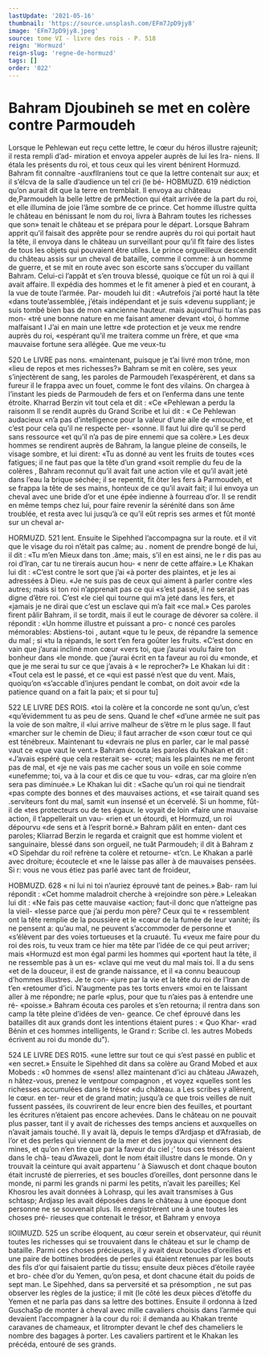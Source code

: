 ```yaml
---
lastUpdate: '2021-05-16'
thumbnail: 'https://source.unsplash.com/EFm7JpD9jy8'
image: 'EFm7JpD9jy8.jpeg'
source: tome VI - livre des rois - P. 518
reign: 'Hormuzd'
reign-slug: 'regne-de-hormuzd'
tags: []
order: '022'
---
```


# Bahram Djoubineh se met en colère contre Parmoudeh

Lorsque le Pehlewan eut reçu cette lettre, le cœur du héros illustre rajeunit; il resta rempli d’ad-
miration et envoya appeler auprès de lui les Ira- niens. Il étala les présents du roi, et tous ceux qui
les virent bénirent Hormuzd. Bahram fit connaître
-auxfllraniens tout ce que la lettre contenait sur aux; et il s’élcva de la salle d’audience un tel cri (le bé-
HOBMUZD. 619 nédiction qu’on aurait dit que la terre en tremblait.
Il envoya au château de,Parmoudeh la belle lettre de prMection qui était arrivée de la part du roi, et elle illumina de joie l’âme sombre de ce prince. Cet homme illustre quitta le château en bénissant le nom du roi, livra à Bahram toutes les richesses que son» tenait le château et se prépara pour le départ. Lorsque Bahram apprit qu’il faisait des apprête pour se rendre auprès du roi qui portait haut la tête, il envoya dans le château un surveillant pour qu’il fît
faire des listes de tous les objets qui pouvaient être utiles.
Le prince orgueilleux descendit du château assis sur un cheval de bataille, comme il comme: à un homme de guerre, et se mit en route avec son escorte sans s’occuper du vaillant Bahram. Celui-ci l’appât
et s’en trouva blessé, quoique ce fût un roi à qui il
avait affaire. Il expédia des hommes et le fit amener
à pied et en courant, à la vue de toute l’armée. Par- moudeh lui dit : «Autrefois j’ai porté haut la tête
«dans toute’assemblée, j’étais indépendant et je suis
«devenu suppliant; je suis tombé bien bas de mon «ancienne hauteur. mais aujourd’hui tu n’as pas mon-
«tré une bonne nature en me faisant amener devant «toi, ô homme malfaisant l J’ai en main une lettre
«de protection et je veux me rendre auprès du roi, «espérant qu’il me traitera comme un frère, et que
«ma mauvaise fortune sera allégée. Que me veux-tu

520 Le LIVRE pas nons. «maintenant, puisque je t’ai livré mon trône, mon «lieu de repos et mes richesses?»
Bahram se mit en colère, ses yeux s’injectèrent de
sang, les paroles de Parmoudeh l’exaspérèrent, et
dans sa fureur il le frappa avec un fouet, comme le
font des vilains. On chargea à l’instant les pieds de
Parmoudeh de fers et on l’enferma dans une tente
étroite. Kharrad Berzin vit tout cela et dit : «Ce
«Pehlewan a perdu la raisonm Il se rendit auprès
du Grand Scribe et lui dit : « Ce Pehlewan audacieux «n’a pas d’intelligence pour la valeur d’une aile de
«mouche, et c’est pour cela qu’il ne respecte per- «sonne. Il faut lui dire qu’il se perd sans ressource «et qu’il n’a pas de pire ennemi que sa colère.» Les
deux hommes se rendirent auprès de Bahram, la langue pleine de conseils, le visage sombre, et lui dirent: «Tu as donné au vent les fruits de toutes «ces fatigues; il ne faut pas que la tête d’un grand
«soit remplie du feu de la colères ,
Bahram reconnut qu’il avait fait une action vile
et qu’il avait jeté dans l’eau la brique séchée; il se
repentit, fit ôter les fers à Parmoudeh, et se frappa la tête de ses mains, honteux de ce qu’il avait fait;
il lui envoya un cheval avec une bride d’or et une épée indienne à fourreau d’or. Il se rendit en même
temps chez lui, pour faire revenir la sérénité dans
son âme troublée, et resta avec lui jusqu’à ce qu’il
eût repris ses armes et fût monté sur un cheval ar-

HORMUZD. 521 lent. Ensuite le Sipehhed l’accompagna sur la route.
et il vit que le visage du roi n’était pas calme; au . noment de prendre bongé de lui, il dit : «Tu m’en Mieux dans ton .âme; mais, s’il en est ainsi, ne le
r dis pas au roi d’lran, car tu ne tirerais aucun hou- « nenr de cette affaire.»
Le Khakan lui dit : «C’est contre le sort que j’ai
«à porter des plaintes, et je les ai adressées à Dieu. «Je ne suis pas de ceux qui aiment à parler contre
«les autres; mais si ton roi n’apprenait pas ce qui «s’est passé, il ne serait pas digne d’être roi. C’est
«le ciel qui tourne qui m’a jeté dans les fers, et «jamais je ne dirai que c’est un esclave qui m’a fait «ce mal.» Ces paroles firent pâlir Bahram, il se
tordit, mais il eut le courage de dévorer sa colère. il répondit : «Un homme illustre et puissant a pro- c noncé ces paroles mémorables: Abstiens-toi , autant «que tu le peux, de répandre la semence du mal ; si «tu la répands, le sort t’en fera goûter les fruits.
«C’est donc en vain que j’aurai incliné mon cœur «vers toi, que j’aurai voulu faire ton bonheur dans «le monde. que j’aurai écrit en ta faveur au roi du «monde, et que je me serai tu sur ce que j’avais à « le reprocher?»
Le Khakan lui dit : «Tout cela est le passé, et ce «qui est passé n’est que du vent. Mais, quoiqu’on «s’accable d’injures pendant le combat, on doit avoir
«de la patience quand on a fait la paix; et si pour tu]

522 LE LIVRE DES ROIS.
«toi la colère et la concorde ne sont qu’un, c’est «qu’évidemment tu as peu de sens. Quand le chef «d’une armée ne suit pas la voie de son maître, il
«lui arrive malheur de s’être m le plus sage. Il faut «marcher sur le chemin de Dieu; il faut arracher de «son cœur tout ce qui est ténébreux. Maintenant tu «devrais ne plus en parler, car le mal passé vaut ce «que vaut le vent.» Bahram écouta les paroles du Khakan et dit : «J’avais espéré que cela resterait se-
«cret; mais les plaintes ne me feront pas de mal, et «je ne vais pas me cacher sous un voile en soie comme «unefemme; toi, va à la cour et dis ce que tu vou- «dras, car ma gloire n’en sera pas diminuée.» Le Khakan lui dit : «Sache qu’un roi qui ne tiendrait «pas compte des bonnes et des mauvaises actions, et «se tairait quand ses .serviteurs font du mal, samit «un insensé et un écervelé. Si un homme, fût-il de
«tes protecteurs ou de tes égaux. le voyait de loin «faire une mauvaise action, il t’appellerait un vau- «rien et un étourdi, et Hormuzd, un roi dépourvu
«de sens et à l’esprit borné.» Bahram pâlit en enten-
dant ces paroles; Kliarrad Berzin le regarda et craignit que est homme violent et sanguinaire, blessé dans son orgueil, ne tuât Parmoudeh; il dit à Bahram z «O Sipehdar du roi! refrène ta colère et retourne- «t’cn. Le Khakan a parlé avec droiture; écoutecle et
«ne le laisse pas aller à de mauvaises pensées. Si r: vous ne vous étiez pas parlé avec tant de froideur,

HOBMUZD. 628 « ni lui ni toi n’auriez éprouvé tant de peines.» Bab-
ram lui répondit : «Cet homme maladroit cherche à «rejoindre son père.»
Leleakan lui dit : «Ne fais pas cette mauvaise «action; faut-il donc que n’atteigne pas la vieil- «Iesse parce que j’ai perdu mon père? Ceux qui te
« ressemblent ont la tête remplie de la poussière et le «cœur de la fumée de leur vanité; ils ne pensent
a: qu’au mal, ne peuvent s’accommoder de personne et
«s’élèvent par des voies tortueuses et la cruauté. Tu
«veux me faire pour du roi des rois, tu veux tram ce hier ma tête par l’idée de ce qui peut arriver; mais
«Hormuzd est mon égal parmi les hommes qui «portent haut la tête, il ne ressemble pas à un es- «clave qui me veut du mal mais toi. Il a du sens «et de la douceur, il est de grande naissance, et il «a connu beaucoup d’hommes illustres. Je te con- «jure par la vie et la tête du roi de l’lran de t’en «retoumer d’ici. N’augmente pas tes torts envers
«moi en te laissant aller à me répondre; ne parle
«plus, pour que tu n’aies pas à entendre une ré- «poisse.»
Bahram écouta ces paroles et s’en retourna; il rentra dans son camp la tête pleine d’idées de ven- geance. Ce chef éprouvé dans les batailles dit aux grands dont les intentions étaient pures : « Quo Khar- «rad Bénin et ces hommes intelligents, le Grand r: Scribe cl. les autres Mobeds écrivent au roi du monde
du").

524 LE LIVRE DES R015.
«une lettre sur tout ce qui s’est passé en public et
«en secret.» Ensuite le Sipehhed dit dans sa colère
au Grand Mobed et aux Mobeds : «0 hommes de «sens! allez maintenant d’ici au château JAwazeh,
n hâtez-vous, prenez le ventpour compagnon , et voyez «quelles sont les richesses accumulées dans le trésor
«du château. a Les scribes y allèrent, le cœur. en ter-
reur et de grand matin; jusqu’à ce que trois veilles
de nuit fussent passées, ils couvrirent de leur encre bien des feuilles, et pourtant les écritures n’étaient
pas encore achevées. Dans le château on ne pouvait plus passer, tant il y avait de richesses des temps anciens et auxquelles on n’avait jamais touché. Il y
avait là, depuis le temps d’Ardjasp et d’Afrasiab, de
l’or et des perles qui viennent de la mer et des joyaux
qui viennent des mines, et qu’on n’en tire que par
la faveur du ciel ;’ tous ces trésors étaient dans le châ-
teau d’Awazeli, dont le nom était illustre dans le monde. On y trouvait la ceinture qui avait appartenu ’
à Siawusch et dont chaque bouton était incrusté
de pierreries, et ses boucles d’oreilles, dont personne
dans le monde, ni parmi les grands ni parmi les petits, n’avait les pareilles; Keî Khosrou les avait données à Lohrasp, qui les avait transmises à Gus schtasp; Ardjasp les avait déposées dans le château
à une époque dont personne ne se souvenait plus. lls enregistrèrent une à une toutes les choses pré-
rieuses que contenait le trésor, et Bahram y envoya

llOllMUZD. 525 un scribe éloquent, au cœur serein et observateur,
qui réunit toutes les richesses qui se trouvaient dans le château et sur le champ de bataille. Parmi ces choses précieuses, il y avait deux boucles d’oreilles
et une paire de bottines brodées de perles qui étaient retenues par les bouts des fils d’or qui faisaient partie du tissu; ensuite deux pièces d’étoile rayée et bro-
chée d’or du Yemen, qu’on pesa, et dont chacune
était du poids de sept man. Le Sipehhed, dans sa perversité et sa présomption , ne sut pas observer les règles de la justice; il mit (le côté les deux pièces d’étoffe du Yemen et ne parla pas dans sa lettre des bottines. Ensuite il ordonna à Ized GuschaSp de monter à cheval avec mille cavaliers choisis dans l’armée qui devaient l’accompagner à la cour du roi:
il demanda au Khakan trente caravanes de chameaux, et litrompter devant le chef des chameliers le nombre des bagages à porter. Les cavaliers partirent et le Khakan les précéda, entouré de ses grands.
